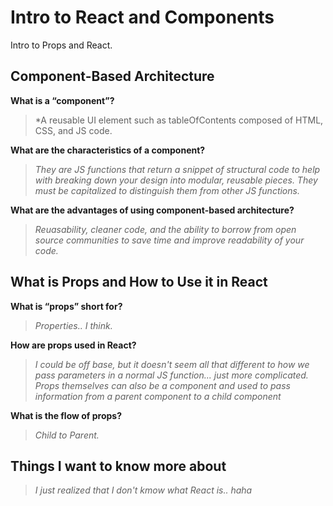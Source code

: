 # Intro to React and Components

Intro to Props and React.

## Component-Based Architecture

**What is a “component”?**

>*A reusable UI element such as tableOfContents composed of HTML, CSS, and JS code.

**What are the characteristics of a component?**

>*They are JS functions that return a snippet of structural code to help with breaking down your design into modular, reusable pieces. They must be capitalized to distinguish them from other JS functions.*

**What are the advantages of using component-based architecture?**

>*Reuasability, cleaner code, and the ability to borrow from open source communities to save time and improve readability of your code.*

## What is Props and How to Use it in React

**What is “props” short for?**

>*Properties.. I think.*

**How are props used in React?**

>*I could be off base, but it doesn't seem all that different to how we pass parameters in a normal JS function... just more complicated. Props themselves can also be a component and used to pass information from a parent component to a child component*

**What is the flow of props?**

>*Child to Parent.*

## Things I want to know more about

>*I just realized that I don't kmow what React is.. haha*
